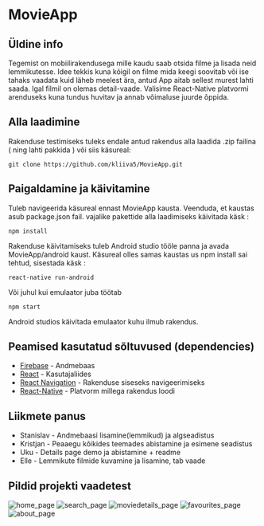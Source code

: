 # MovieApp
## Üldine info
Tegemist on mobiilirakendusega mille kaudu saab otsida filme ja lisada neid lemmikutesse. Idee tekkis kuna kõigil on filme mida keegi soovitab või ise tahaks vaadata kuid läheb meelest ära, antud App aitab sellest murest lahti saada. Igal filmil on olemas detail-vaade. Valisime React-Native platvormi arenduseks kuna tundus huvitav ja annab võimaluse juurde õppida.

## Alla laadimine
Rakenduse testimiseks tuleks endale antud rakendus alla laadida .zip failina ( ning lahti pakkida ) või siis käsureal:
```
git clone https://github.com/kliiva5/MovieApp.git
```

## Paigaldamine ja käivitamine
Tuleb navigeerida käsureal ennast MovieApp kausta. Veenduda, et kaustas asub package.json fail. vajalike pakettide alla laadimiseks käivitada käsk : 
```
npm install
```

Rakenduse käivitamiseks tuleb Android studio tööle panna ja avada MovieApp/android kaust. Käsureal olles samas kaustas us npm install sai tehtud, sisestada käsk : 
```
react-native run-android
```
Või juhul kui emulaator juba töötab
```
npm start
```

Android studios käivitada emulaator kuhu ilmub rakendus.

## Peamised kasutatud sõltuvused (dependencies)
* [Firebase](https://firebase.google.com/docs) - Andmebaas
* [React](https://reactjs.org/docs/getting-started.html) - Kasutajaliides
* [React Navigation](https://reactnavigation.org/docs/en/getting-started.html) - Rakenduse siseseks navigeerimiseks
* [React-Native](https://facebook.github.io/react-native/docs/getting-started) - Platvorm millega rakendus loodi

## Liikmete panus
* Stanislav - Andmebaasi lisamine(lemmikud) ja algseadistus
* Kristjan - Peaaegu kõikides teemades abistamine ja esimene seadistus
* Uku - Details page demo ja abistamine + readme
* Elle - Lemmikute filmide kuvamine ja lisamine, tab vaade



## Pildid projekti vaadetest
![home_page](https://www.upload.ee/image/9958672/Screenshot_2019-05-13_at_20.08.28.png)
![search_page](https://www.upload.ee/image/9958679/Screenshot_2019-05-13_at_20.11.25.png)
![moviedetails_page](https://www.upload.ee/image/9958683/Screenshot_2019-05-13_at_20.12.53.png)
![favourites_page](https://www.upload.ee/image/9958684/Screenshot_2019-05-13_at_20.13.42.png)
![about_page](https://www.upload.ee/image/9958685/Screenshot_2019-05-13_at_20.13.49.png)
